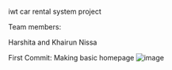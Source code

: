 iwt car rental system project

Team members:

Harshita and Khairun Nissa

First Commit: Making basic homepage
![image](https://github.com/user-attachments/assets/c6564d4e-2961-4e5c-a8b7-f097e83e3004)




